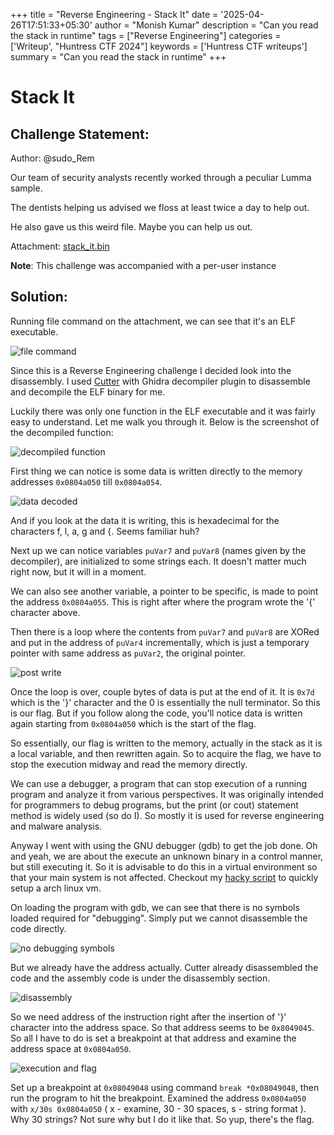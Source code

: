 +++
title = "Reverse Engineering - Stack It"
date = '2025-04-26T17:51:33+05:30'
author = "Monish Kumar"
description = "Can you read the stack in runtime"
tags = ["Reverse Engineering"]
categories = ['Writeup', "Huntress CTF 2024"]
keywords = ['Huntress CTF writeups']
summary = "Can you read the stack in runtime"
+++
# Stack It
## Challenge Statement:
Author: @sudo_Rem

Our team of security analysts recently worked through a peculiar Lumma sample.  

The dentists helping us advised we floss at least twice a day to help out.  

He also gave us this weird file. Maybe you can help us out.

Attachment: [stack_it.bin](/others/huntressctf-2024/stack-it/stack_it.bin)

**Note**: This challenge was accompanied with a per-user instance

## Solution:
Running file command on the attachment, we can see that it's an ELF executable.

![file command](/images/huntressctf-2024/stack-it/1.png)

Since this is a Reverse Engineering challenge I decided look into the disassembly. I used [Cutter](https://github.com/rizinorg/cutter) with Ghidra decompiler plugin to disassemble and decompile the ELF binary for me.

Luckily there was only one function in the ELF executable and it was fairly easy to understand. Let me walk you through it. Below is the screenshot of the decompiled function:

![decompiled function](/images/huntressctf-2024/stack-it/2.png)

First thing we can notice is some data is written directly to the memory addresses `0x0804a050` till `0x0804a054`.

![data decoded](/images/huntressctf-2024/stack-it/3.png)
 
And if you look at the data it is writing, this is hexadecimal for the characters f, l, a, g and {. Seems familiar huh?

Next up we can notice variables `puVar7` and `puVar8` (names given by the decompiler), are initialized to some strings each.  It doesn't matter much right now, but it will in a moment.

We can also see another variable, a pointer to be specific, is made to point the address `0x0804a055`. This is right after where the program wrote the '{' character above. 

Then there is a loop where the contents from `puVar7` and `puVar8` are XORed and put in the address of `puVar4` incrementally, which is just a temporary pointer with same address as `puVar2`, the original pointer. 

![post write](/images/huntressctf-2024/stack-it/4.png)

Once the loop is over,  couple bytes of data is put at the end of it. It is `0x7d` which is the '}' character and the 0 is essentially the null terminator. So this is our flag. But if you follow along the code, you'll notice data is written again starting from `0x0804a050` which is the start of the flag. 

So essentially, our flag is written to the memory, actually in the stack as it is a local variable, and then rewritten again. So to acquire the flag, we have to stop the execution midway and read the memory directly.

We can use a debugger, a program that can stop execution of a running program and analyze it from various perspectives. It was originally intended for programmers to debug programs, but the print (or cout) statement method is widely used (so do I). So mostly it is used for reverse engineering and malware analysis.

Anyway I went with using the GNU debugger (gdb) to get the job done. Oh and yeah, we are about the execute an unknown binary in a control manner, but still executing it. So it is advisable to do this in a virtual environment so that your main system is not affected. Checkout my [hacky script](https://github.com/ItsMonish/archvm-script) to quickly setup a arch linux vm. 

On loading the program with gdb, we can see that there is no symbols loaded required for "debugging". Simply put we cannot disassemble the code directly.

![no debugging symbols](/images/huntressctf-2024/stack-it/5.png)

But we already have the address actually. Cutter already disassembled the code and the assembly code is under the disassembly section.

![disassembly](/images/huntressctf-2024/stack-it/6.png)

So we need address of the instruction right after the insertion of '}' character into the address space. So that address seems to be `0x8049045`. So all I have to do is set a breakpoint at that address and examine the address space at `0x0804a050`.

![execution and flag](/images/huntressctf-2024/stack-it/7.png)

Set up a breakpoint at `0x08049048` using command `break *0x08049048`, then run the program to hit the breakpoint. Examined the address `0x0804a050` with `x/30s 0x0804a050` ( x - examine, 30 - 30 spaces, s - string format ). Why 30 strings? Not sure why but I do it like that. So yup, there's the flag.

